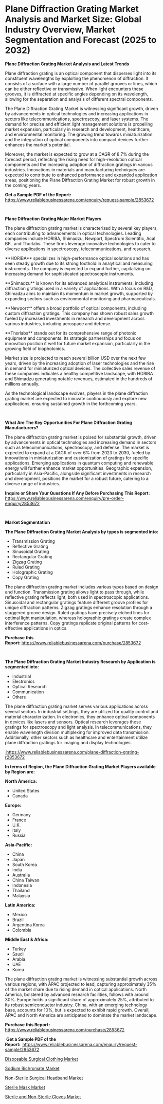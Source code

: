 <p><h1>Plane Diffraction Grating Market Analysis and Market Size: Global Industry Overview, Market Segmentation and Forecast (2025 to 2032)</h1></p><p><strong>Plane Diffraction Grating Market Analysis and Latest Trends</strong></p>
<p><p>Plane diffraction grating is an optical component that disperses light into its constituent wavelengths by exploiting the phenomenon of diffraction. It consists of a surface with a large number of parallel grooves or lines, which can be either reflective or transmissive. When light encounters these grooves, it is diffracted at specific angles depending on its wavelength, allowing for the separation and analysis of different spectral components.</p><p>The Plane Diffraction Grating Market is witnessing significant growth, driven by advancements in optical technologies and increasing applications in sectors like telecommunications, spectroscopy, and laser systems. The demand for precise and efficient light management solutions is propelling market expansion, particularly in research and development, healthcare, and environmental monitoring. The growing trend towards miniaturization and the integration of optical components into compact devices further enhances the market's potential.</p><p>Moreover, the market is expected to grow at a CAGR of 8.7% during the forecast period, reflecting the rising need for high-resolution optical components and the increasing adoption of diffraction gratings in various industries. Innovations in materials and manufacturing techniques are expected to contribute to enhanced performance and expanded application areas, positioning the Plane Diffraction Grating Market for robust growth in the coming years.</p></p>
<p><strong>Get a Sample PDF of the Report:&nbsp;</strong> <a href="https://www.reliablebusinessarena.com/enquiry/request-sample/2853672?utm_campaign=2138&utm_medium=2&utm_source=Github&utm_content=ia&utm_term=12032025&utm_id=plane-diffraction-grating">https://www.reliablebusinessarena.com/enquiry/request-sample/2853672</a></p>
<p>&nbsp;</p>
<p><strong>Plane Diffraction Grating Major Market Players</strong></p>
<p><p>The plane diffraction grating market is characterized by several key players, each contributing to advancements in optical technologies. Leading companies include HORIBA, Shimadzu, Newport, Spectrum Scientific, Acal BFi, and Thorlabs. These firms leverage innovative technologies to cater to diverse applications in spectroscopy, telecommunications, and research.</p><p>**HORIBA** specializes in high-performance optical solutions and has seen steady growth due to its strong foothold in analytical and measuring instruments. The company is expected to expand further, capitalizing on increasing demand for sophisticated spectroscopic instruments.</p><p>**Shimadzu** is known for its advanced analytical instruments, including diffraction gratings used in a variety of applications. With a focus on R&D, Shimadzu aims to maintain its momentum in market growth, supported by expanding sectors such as environmental monitoring and pharmaceuticals.</p><p>**Newport** offers a broad portfolio of optical components, including custom diffraction gratings. This company has shown robust sales growth fueled by increased investments in research and development across various industries, including aerospace and defense.</p><p>**Thorlabs** stands out for its comprehensive range of photonic equipment and components. Its strategic partnerships and focus on innovation position it well for future market expansion, particularly in the growing field of biophotonics.</p><p>Market size is projected to reach several billion USD over the next few years, driven by the increasing adoption of laser technologies and the rise in demand for miniaturized optical devices. The collective sales revenue of these companies indicates a healthy competitive landscape, with HORIBA and Shimadzu generating notable revenues, estimated in the hundreds of millions annually.</p><p>As the technological landscape evolves, players in the plane diffraction grating market are expected to innovate continuously and explore new applications, ensuring sustained growth in the forthcoming years.</p></p>
<p>&nbsp;</p>
<p><strong>What Are The Key Opportunities For Plane Diffraction Grating Manufacturers?</strong></p>
<p><p>The plane diffraction grating market is poised for substantial growth, driven by advancements in optical technologies and increasing demand in sectors such as telecommunications, spectroscopy, and defense. The market is expected to expand at a CAGR of over 6% from 2023 to 2030, fueled by innovations in miniaturization and customization of gratings for specific applications. Emerging applications in quantum computing and renewable energy will further enhance market opportunities. Geographic expansion, particularly in Asia-Pacific, alongside significant investments in research and development, positions the market for a robust future, catering to a diverse range of industries.</p></p>
<p><strong>Inquire or Share Your Questions If Any Before Purchasing This Report:</strong> <a href="https://www.reliablebusinessarena.com/enquiry/pre-order-enquiry/2853672?utm_campaign=2138&utm_medium=2&utm_source=Github&utm_content=ia&utm_term=12032025&utm_id=plane-diffraction-grating">https://www.reliablebusinessarena.com/enquiry/pre-order-enquiry/2853672</a></p>
<p>&nbsp;</p>
<p><strong>Market Segmentation</strong></p>
<p><strong>The Plane Diffraction Grating Market Analysis by types is segmented into:</strong></p>
<p><ul><li>Transmission Grating</li><li>Reflective Grating</li><li>Sinusoidal Grating</li><li>Rectangular Grating</li><li>Zigzag Grating</li><li>Ruled Grating</li><li>Holographic Grating</li><li>Copy Grating</li></ul></p>
<p><p>The plane diffraction grating market includes various types based on design and function. Transmission grating allows light to pass through, while reflective grating reflects light, both used in spectroscopic applications. Sinusoidal and rectangular gratings feature different groove profiles for unique diffraction patterns. Zigzag gratings enhance resolution through a staggered groove design. Ruled gratings have precisely etched lines for optimal light manipulation, whereas holographic gratings create complex interference patterns. Copy gratings replicate original patterns for cost-effective applications in optics.</p></p>
<p><strong>Purchase this Report:&nbsp;</strong><a href="https://www.reliablebusinessarena.com/purchase/2853672?utm_campaign=2138&utm_medium=2&utm_source=Github&utm_content=ia&utm_term=12032025&utm_id=plane-diffraction-grating">https://www.reliablebusinessarena.com/purchase/2853672</a></p>
<p>&nbsp;</p>
<p><strong>The Plane Diffraction Grating Market Industry Research by Application is segmented into:</strong></p>
<p><ul><li>Industrial</li><li>Electronics</li><li>Optical Research</li><li>Communication</li><li>Others</li></ul></p>
<p><p>The plane diffraction grating market serves various applications across several sectors. In industrial settings, they are utilized for quality control and material characterization. In electronics, they enhance optical components in devices like lasers and sensors. Optical research leverages these gratings for spectroscopy and light analysis. In telecommunications, they enable wavelength division multiplexing for improved data transmission. Additionally, other sectors such as healthcare and entertainment utilize plane diffraction gratings for imaging and display technologies.</p></p>
<p><a href="https://www.reliablebusinessarena.com/plane-diffraction-grating-r2853672?utm_campaign=2138&utm_medium=2&utm_source=Github&utm_content=ia&utm_term=12032025&utm_id=plane-diffraction-grating">&nbsp;https://www.reliablebusinessarena.com/plane-diffraction-grating-r2853672</a></p>
<p><strong>In terms of Region, the Plane Diffraction Grating Market Players available by Region are:</strong></p>
<p>
    <p> <strong> North America: </strong>
        <ul>
            <li>United States</li>
            <li>Canada</li>
        </ul>
        </p> 
    <p> <strong> Europe: </strong>
        <ul>
            <li>Germany</li>
            <li>France</li>
            <li>U.K.</li>
            <li>Italy</li>
            <li>Russia</li>
        </ul>
        </p> 
    <p> <strong> Asia-Pacific: </strong>
        <ul>
            <li>China</li>
            <li>Japan</li>
            <li>South Korea</li>
            <li>India</li>
            <li>Australia</li>
            <li>China Taiwan</li>
            <li>Indonesia</li>
            <li>Thailand</li>
            <li>Malaysia</li>
        </ul>
        </p> 
    <p> <strong> Latin America: </strong>
        <ul>
            <li>Mexico</li>
            <li>Brazil</li>
            <li>Argentina Korea</li>
            <li>Colombia</li>
        </ul>
        </p> 
    <p> <strong> Middle East & Africa: </strong>
        <ul>
            <li>Turkey</li>
            <li>Saudi</li>
            <li>Arabia</li>
            <li>UAE</li>
            <li>Korea</li>
        </ul>
    </p>
    </p>
<p><p>The plane diffraction grating market is witnessing substantial growth across various regions, with APAC projected to lead, capturing approximately 35% of the market share due to rising demand in optical applications. North America, bolstered by advanced research facilities, follows with around 30%. Europe holds a significant share of approximately 25%, attributed to its robust semiconductor industry. China, with an emerging technology base, accounts for 10%, but is expected to exhibit rapid growth. Overall, APAC and North America are anticipated to dominate the market landscape.</p></p>
<p><strong>Purchase this Report: </strong><a href="https://www.reliablebusinessarena.com/purchase/2853672?utm_campaign=2138&utm_medium=2&utm_source=Github&utm_content=ia&utm_term=12032025&utm_id=plane-diffraction-grating">https://www.reliablebusinessarena.com/purchase/2853672</a></p>
<p>&nbsp;<strong>Get a Sample PDF of the Report:&nbsp;&nbsp;</strong><a href="https://www.reliablebusinessarena.com/enquiry/request-sample/2853672?utm_campaign=2138&utm_medium=2&utm_source=Github&utm_content=ia&utm_term=12032025&utm_id=plane-diffraction-grating">https://www.reliablebusinessarena.com/enquiry/request-sample/2853672</a></p>
<p><strong></strong></p>
<p><p><a href="https://github.com/OlenFleming68/Market-Research-Report-List-1/blob/main/disposable-surgical-clothing-market.md?utm_campaign=2138&utm_medium=2&utm_source=Github&utm_content=ia&utm_term=12032025&utm_id=plane-diffraction-grating">Disposable Surgical Clothing Market</a></p><p><a href="https://github.com/lindaopodray/Market-Research-Report-List-1/blob/main/sodium-bichromate-market.md?utm_campaign=2138&utm_medium=2&utm_source=Github&utm_content=ia&utm_term=12032025&utm_id=plane-diffraction-grating">Sodium Bichromate Market</a></p><p><a href="https://github.com/marlanamarvn/Market-Research-Report-List-1/blob/main/non-sterile-surgical-headband-market.md?utm_campaign=2138&utm_medium=2&utm_source=Github&utm_content=ia&utm_term=12032025&utm_id=plane-diffraction-grating">Non-Sterile Surgical Headband Market</a></p><p><a href="https://github.com/rodinayygacklezi/Market-Research-Report-List-1/blob/main/sterile-mask-market.md?utm_campaign=2138&utm_medium=2&utm_source=Github&utm_content=ia&utm_term=12032025&utm_id=plane-diffraction-grating">Sterile Mask Market</a></p><p><a href="https://github.com/XavierTyler76/Market-Research-Report-List-1/blob/main/sterile-and-non-sterile-gloves-market.md?utm_campaign=2138&utm_medium=2&utm_source=Github&utm_content=ia&utm_term=12032025&utm_id=plane-diffraction-grating">Sterile and Non-Sterile Gloves Market</a></p></p>